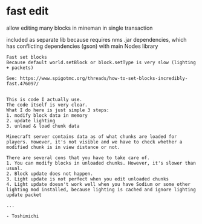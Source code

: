 # fast edit
allow editing many blocks in mineman in single transaction

included as separate lib because requires nms .jar dependencies, which has conflicting
dependencies (gson) with main Nodes library

```
Fast set blocks
Because default world.setBlock or block.setType is very slow (lighting + packets)

See: https://www.spigotmc.org/threads/how-to-set-blocks-incredibly-fast.476097/


This is code I actually use.
The code itself is very clear.
What I do here is just simple 3 steps:
1. modify block data in memory
2. update lighting
3. unload & load chunk data

Minecraft server contains data as of what chunks are loaded for players. However, it's not visible and we have to check whether a modified chunk is in view distance or not.

There are several cons that you have to take care of.
1. You can modify blocks in unloaded chunks. However, it's slower than usual.
2. Block update does not happen.
3. Light update is not perfect when you edit unloaded chunks
4. Light update doesn't work well when you have Sodium or some other lighting mod installed, because lighting is cached and ignore lighting update packet

...

- Toshimichi
```